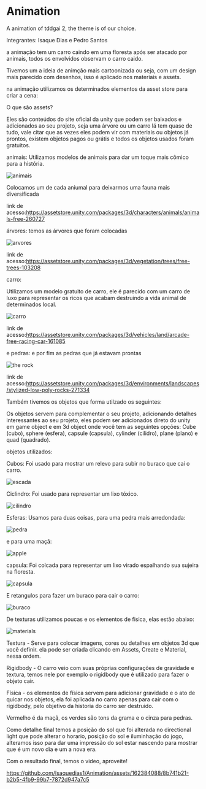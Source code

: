 # Animation
A animation of tddgai 2, the theme is of our choice.

Integrantes: Isaque Dias e Pedro Santos

a animação tem um carro caindo em uma floresta após ser atacado por animais, todos os envolvidos observam o carro caido.

Tivemos um a ideia de animção mais cartoonizada ou seja, com um design mais parecido com desenhos, isso é aplicado nos materiais e assets.

na animação utilizamos os determinados elementos da asset store para criar a cena:

O que são assets?

Eles são conteúdos do site oficial da unity que podem ser baixados e adicionados ao seu projeto, seja uma árvore ou um carro lá tem quase de tudo, vale citar que as vezes eles podem vir com materiais ou objetos já prontos, existem objetos pagos ou grátis e todos os objetos usados foram gratuitos.

animais:
Utilizamos modelos de animais para dar um toque mais cômico para a história.

![animais](https://github.com/Isaquedias1/Animation/assets/162384088/79641be2-dec8-49b3-a4e4-ed35a4e77662)

Colocamos um de cada aniumal para deixarmos uma fauna mais diversificada

link de acesso:https://assetstore.unity.com/packages/3d/characters/animals/animals-free-260727

árvores:
temos as árvores que foram colocadas

![arvores](https://github.com/Isaquedias1/Animation/assets/162384088/a14e1097-1b29-4bea-b541-ae86f83208e1)

link de acesso:https://assetstore.unity.com/packages/3d/vegetation/trees/free-trees-103208

carro:

Utilizamos um modelo gratuito de carro, ele é parecido com um carro de luxo para representar os ricos que acabam destruindo a vida animal de determinados local.

![carro](https://github.com/Isaquedias1/Animation/assets/162384088/3b610f1e-0b86-4208-8c99-58a0bf8218a9)

link de acesso:https://assetstore.unity.com/packages/3d/vehicles/land/arcade-free-racing-car-161085

e pedras:
e por fim as pedras que já estavam prontas

![the rock](https://github.com/Isaquedias1/Animation/assets/162384088/beb2f1d1-920d-49cd-84e1-0ac7f67bc637)

link de acesso:https://assetstore.unity.com/packages/3d/environments/landscapes/stylized-low-poly-rocks-271334

Também tivemos os objetos que forma utilzado os seguintes:

Os objetos servem para complementar o seu projeto, adicionando detalhes interessantes ao seu projeto, eles podem ser adicionados direto do unity em game object e em 3d object onde você tem as seguintes opções:
Cube (cubo), sphere (esfera), capsule (capsula), cylinder (cilidro), plane (plano) e quad (quadrado).

objetos utilizados:

Cubos:
Foi usado para mostrar um relevo para subir no buraco que cai o carro.

![escada](https://github.com/Isaquedias1/Animation/assets/162384088/44202cdd-1a07-4012-83ae-4b1e956ed4b5)

Ciclindro:
Foi usado para representar um lixo tóxico.

![cilindro](https://github.com/Isaquedias1/Animation/assets/162384088/c237940a-4f83-4648-a72b-5e39b416429e)

Esferas:
Usamos para duas coisas, para uma pedra mais arredondada:

![pedra](https://github.com/Isaquedias1/Animation/assets/162384088/e1552024-2baf-4f4b-9740-688feab1c958)

e para uma maçã:

![apple](https://github.com/Isaquedias1/Animation/assets/162384088/0fc9bd66-56b8-4dde-99a5-8ab1cdd7eb0d)

capsula:
Foi colcada para representar um lixo virado espalhando sua sujeira na floresta.

![capsula](https://github.com/Isaquedias1/Animation/assets/162384088/eec65e1f-b8d8-46df-a996-444384a14f45)

E retangulos para fazer um buraco para cair o carro:

![buraco](https://github.com/Isaquedias1/Animation/assets/162384088/7b1513c9-d98a-4d84-9f98-6425269182bc)

De texturas utilizamos poucas e os elementos de fisica, elas estão abaixo:

![materials](https://github.com/Isaquedias1/Animation/assets/162384088/bedb7ca4-8f83-4d24-8a95-26f725c3c9ee)

Textura - Serve para colocar imagens, cores ou detalhes em objetos 3d que você definir. ela pode ser criada clicando em Assets, Create e Material, nessa ordem.

Rigidbody - O carro veio com suas próprias configurações de gravidade e textura, temos nele por exemplo o rigidbody que é utilizado para fazer o objeto cair.

Física - os elementos de física servem para adicionar gravidade e o ato de quicar nos objetos, ela foi aplicada no carro apenas para cair com o rigidbody, pelo objetivo da historia do carro ser destruido.

Vermelho é da maçã, os verdes são tons da grama e o cinza para pedras.

Como detalhe final temos a posição do sol que foi alterada no directional light que pode alterar o horario, posição do sol e iluminhação do jogo, alteramos isso para dar uma impressão do sol estar nascendo para mostrar que é um novo dia e um a nova era.

Com o resultado final, temos o video, aproveite!

https://github.com/Isaquedias1/Animation/assets/162384088/8b741b21-b2b5-4fb9-99b7-7872d947a7c5
